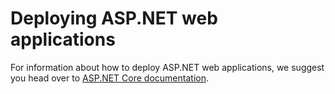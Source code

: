 # Deploying ASP.NET web applications 

For information about how to deploy ASP.NET web applications, we suggest you head over to [ASP.NET Core documentation](https://docs.asp.net/en/latest/publishing/index.html).
